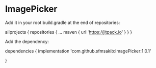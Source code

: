# ImagePicker


Add it in your root build.gradle at the end of repositories:

allprojects {
	repositories {
		...
		maven { url 'https://jitpack.io' }
	}
}


Add the dependency:

dependencies {
        implementation 'com.github.sfmsakib:ImagePicker:1.0.1'

}

